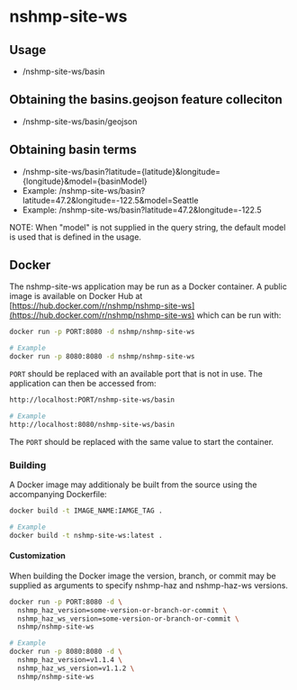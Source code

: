 # nshmp-site-ws

## Usage
* /nshmp-site-ws/basin

## Obtaining the basins.geojson feature colleciton
* /nshmp-site-ws/basin/geojson

## Obtaining basin terms
* /nshmp-site-ws/basin?latitude={latitude}&longitude={longitude}&model={basinModel}
* Example: /nshmp-site-ws/basin?latitude=47.2&longitude=-122.5&model=Seattle
* Example: /nshmp-site-ws/basin?latitude=47.2&longitude=-122.5

NOTE: When "model" is not supplied in the query string, the default model is used that is defined in the usage.

## Docker
The nshmp-site-ws application may be run as a Docker container.
A public image is available on Docker Hub at
[https://hub.docker.com/r/nshmp/nshmp-site-ws](https://hub.docker.com/r/nshmp/nshmp-site-ws)
which can be run with:
```bash
docker run -p PORT:8080 -d nshmp/nshmp-site-ws

# Example
docker run -p 8080:8080 -d nshmp/nshmp-site-ws
```

`PORT` should be replaced with an available port that is not in use. The application 
can then be accessed from:
```bash
http://localhost:PORT/nshmp-site-ws/basin

# Example
http://localhost:8080/nshmp-site-ws/basin
```

The `PORT` should be replaced with the same value to start the container.


### Building
A Docker image may additionaly be built from the source using the accompanying Dockerfile:
```bash
docker build -t IMAGE_NAME:IAMGE_TAG .

# Example
docker build -t nshmp-site-ws:latest . 
```

#### Customization
When building the Docker image the version, branch, or commit may be supplied as arguments
to specify nshmp-haz and nshmp-haz-ws versions.
```bash
docker run -p PORT:8080 -d \
  nshmp_haz_version=some-version-or-branch-or-commit \
  nshmp_haz_ws_version=some-version-or-branch-or-commit \
  nshmp/nshmp-site-ws

# Example
docker run -p 8080:8080 -d \
  nshmp_haz_version=v1.1.4 \
  nshmp_haz_ws_version=v1.1.2 \
  nshmp/nshmp-site-ws
```

